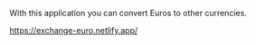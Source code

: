 With this application you can convert Euros to other currencies.

https://exchange-euro.netlify.app/
